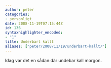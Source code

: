 ```yaml
---
author: peter
categories:
- personligt
date: 2008-11-19T07:15:44Z
id: 136
syntaxhighlighter_encoded:
- "1"
title: Underbart kallt
aliases: ["peter/2008/11/19/underbart-kallt/"]
---
```


Idag var det en sådan där undebar kall morgon.
